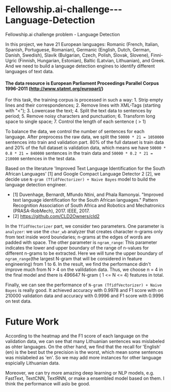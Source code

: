 # Fellowship.ai-challenge---Language-Detection
Fellowship.ai challenge problem - Language Detection

In this project, we have 21 European languages: Romanic (French, Italian, Spanish, Portuguese, Romanian), Germanic (English, Dutch, German, Danish, Swedish), Slavik (Bulgarian, Czech, Polish, Slovak, Slovene), Finni-Ugric (Finnish, Hungarian, Estonian), Baltic (Latvian, Lithuanian), and Greek. And we need to build a language detection engines to identify different languages of text data. 

#### The data resource is European Parliament Proceedings Parallel Corpus 1996-2011 (http://www.statmt.org/europarl/)

For this task, the training corpus is processed in such a way: 1. Strip empty lines and their correspondences; 2. Remove lines with XML-Tags (starting with "<"); 3. Lowercase the text; 4. Split the text data to sentences by period; 5. Remove noisy characters and punctuation; 6. Transform long space to single space; 7. Control the length of each sentence ( > 1)

To balance the data, we control the number of sentences for each language. After preprocess the raw data, we split the `50000 * 21 = 1050000` sentences into train and validation part. 80% of the full dataset is train data and 20% of the full dataset is validation data, which means we have `50000 * 0.8 * 21 = 840000` sentences in the train data and `50000 * 0.2 * 21 = 210000` sentences in the test data.

Based on the literature 'Improved Text Language Identification for the South African Languages' [1] and Google Compact Language Detector 2 [2], we decide use `N-gram (TfidfVectorizer) + Naive Bayes` model to build the language detection engineer.

* [1] Duvenhage, Bernardt, Mfundo Ntini, and Phala Ramonyai. "Improved text language identification for the South African languages." Pattern Recognition Association of South Africa and Robotics and Mechatronics (PRASA-RobMech), 2017. IEEE, 2017.
* [2] https://github.com/CLD2Owners/cld2

In the `TfidfVectorizer` part,  we consider two parameters. One parameter is `analyzer`:  we use the  `char_wb` analyzer that  creates character n-grams only from text inside word boundaries; n-grams at the edges of words are padded with space. The other parameter is `ngram_range`: This parameter indicates the lower and upper boundary of the range of n-values for different n-grams to be extracted. Here we will tune the upper boundary of `ngram_range`(the largest N-gram that will be considered in feature engineering) from 1 to 6.  In the result, we find the performance didn't improve much from N > 4 on the valildation data. Thus, we choose n = 4 in the final model and there is 496647 N-gram ( 1 <= N <= 4) features in total.

Finally, we can see the performance of `N-gram (TfidfVectorizer) + Naive Bayes` is really good. It achieved accuracy with 0.9978 and F1 score with on 210000 validation data and accuracy with 0.9996 and F1 score with 0.9996 on test data.

# Future Work

According to the heatmap and the F1 score of each language on the validation data, we can see that many Lithuanian sentences was mislabeled as ohter languages. On the other hand,  we find that the recall for 'English' (en) is the best but the precision is the worst, which mean some sentences was mislabeled as 'en'. So we may add more instances for other language espicially Lithuanian data.

Moreover, we can try more amazing deep learning or NLP models, e.g. FastText, TextCNN, TextRNN, or make a ensembled model  based on them. I think the performance will aslo be good.

